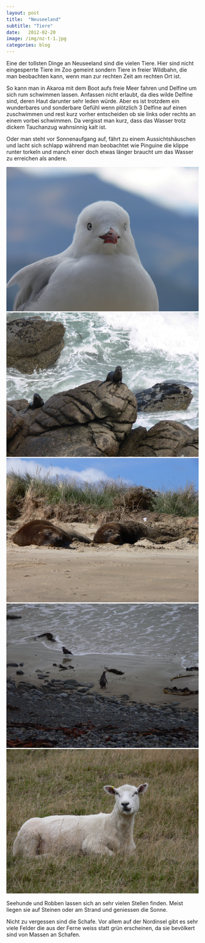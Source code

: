 ```yaml
---
layout: post
title:  "Neuseeland"
subtitle: "Tiere"
date:   2012-02-20
image: /img/nz-t-1.jpg
categories: blog
---
```


Eine der tollsten Dinge an Neuseeland sind die vielen Tiere. Hier sind nicht eingesperrte Tiere im Zoo gemeint sondern Tiere in freier Wildbahn, die man beobachten kann, wenn man zur rechten Zeit am rechten Ort ist. 

So kann man in Akaroa mit dem Boot aufs freie Meer fahren und Delfine um sich rum schwimmen lassen. Anfassen nicht erlaubt, da dies wilde Delfine sind, deren Haut darunter sehr leden würde. Aber es ist trotzdem ein wunderbares und sonderbare Gefühl wenn plötzlich 3 Delfine auf einen zuschwimmen und rest kurz vorher entscheiden ob sie links oder rechts an einem vorbei schwimmen. Da vergisst man kurz, dass das Wasser trotz dickem Tauchanzug wahnsinnig kalt ist.

Oder man steht vor Sonnenaufgang auf, fährt zu einem Aussichtshäuschen und lacht sich schlapp während man beobachtet wie Pinguine die klippe runter torkeln und manch einer doch etwas länger braucht um das Wasser zu erreichen als andere.

<div class="container-gallery">
<div><img src="/img/nz-t-2.jpg" alt></div>
<div><img src="/img/nz-t-3.jpg" alt></div>
<div><img src="/img/nz-t-4.jpg" alt></div>
<div><img src="/img/nz-t-5.jpg" alt></div>
<div><img src="/img/nz-t-6.jpg" alt></div>
</div>

Seehunde und Robben lassen sich an sehr vielen Stellen finden. Meist liegen sie auf Steinen oder am Strand und geniessen die Sonne. 

Nicht zu vergessen sind die Schafe. Vor allem auf der Nordinsel gibt es sehr viele Felder die aus der Ferne weiss statt grün erscheinen, da sie bevölkert sind von Massen an Schafen.
